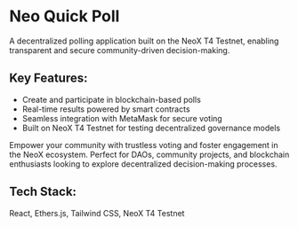 # Neo Quick Poll
A decentralized polling application built on the NeoX T4 Testnet, enabling transparent and secure community-driven decision-making.

## Key Features:
- Create and participate in blockchain-based polls
- Real-time results powered by smart contracts
- Seamless integration with MetaMask for secure voting
- Built on NeoX T4 Testnet for testing decentralized governance models

Empower your community with trustless voting and foster engagement in the NeoX ecosystem. Perfect for DAOs, community projects, and blockchain enthusiasts looking to explore decentralized decision-making processes.

## Tech Stack:
React, Ethers.js, Tailwind CSS, NeoX T4 Testnet